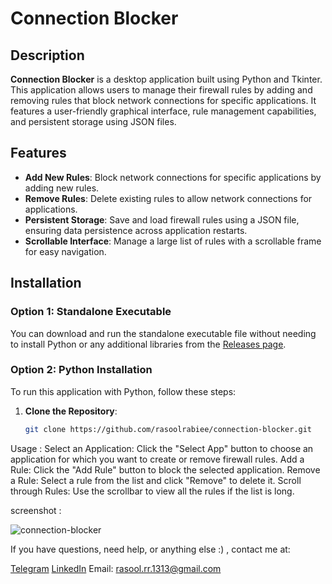 # Connection Blocker

## Description

**Connection Blocker** is a desktop application built using Python and Tkinter. This application allows users to manage their firewall rules by adding and removing rules that block network connections for specific applications. It features a user-friendly graphical interface, rule management capabilities, and persistent storage using JSON files.

## Features

- **Add New Rules**: Block network connections for specific applications by adding new rules.
- **Remove Rules**: Delete existing rules to allow network connections for applications.
- **Persistent Storage**: Save and load firewall rules using a JSON file, ensuring data persistence across application restarts.
- **Scrollable Interface**: Manage a large list of rules with a scrollable frame for easy navigation.

## Installation

### Option 1: Standalone Executable

You can download and run the standalone executable file without needing to install Python or any additional libraries from the [Releases page](https://github.com/rasoolrabiee/connection-blocker/releases/tag/1.0).

### Option 2: Python Installation

To run this application with Python, follow these steps:

1. **Clone the Repository**:

   ```bash
   git clone https://github.com/rasoolrabiee/connection-blocker.git
   

Usage :
  Select an Application: Click the "Select App" button to choose an application for which you want to create or remove firewall rules.
  Add a Rule: Click the "Add Rule" button to block the selected application.
  Remove a Rule: Select a rule from the list and click "Remove" to delete it.
  Scroll through Rules: Use the scrollbar to view all the rules if the list is long.
  
screenshot :


![connection-blocker](https://github.com/user-attachments/assets/314d4fe7-f3bf-4d86-92a0-6b3daf014611)



If you have questions, need help, or anything else :) , contact me at:

[Telegram](https://t.me/RasoolRabiee)
[LinkedIn](https://www.linkedin.com/in/rasoolrabiee/)
Email: rasool.rr.1313@gmail.com

